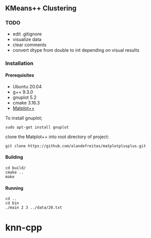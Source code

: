 ## KMeans++ Clustering
### TODO
* edit .gitignore
* visualize data
* clear comments
* convert dtype from double to int depending on visual results

### Installation
#### Prerequisites
* Ubuntu 20.04
* g++ 9.3.0
* gnuplot 5.2
* cmake 3.16.3
* [Matplot++](https://github.com/alandefreitas/matplotplusplus)

To install gnuplot;
```
sudo apt-get install gnuplot 
```

clone the Matplot++ into root directory of project:
``` 
git clone https://github.com/alandefreitas/matplotplusplus.git
```

#### Building

``` 
cd build/
cmake ..
make
```

#### Running
```
cd ..
cd bin
./main 2 3 ../data/20.txt
```
# knn-cpp
